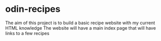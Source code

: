 # odin-recipes

The aim of this project is to build a basic recipe website with my current HTML knowledge
The website will have a main index page that will have links to a few recipes